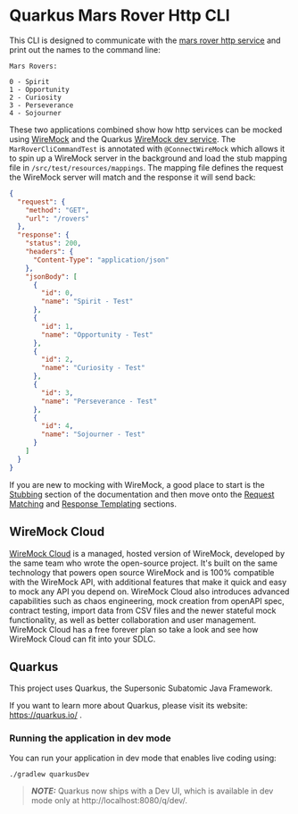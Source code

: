 # Quarkus Mars Rover Http CLI

This CLI is designed to communicate with the [mars rover http service](https://github.com/wiremock/quarkus-mars-rover-service-http)
and print out the names to the command line:

```
Mars Rovers:

0 - Spirit
1 - Opportunity
2 - Curiosity
3 - Perseverance
4 - Sojourner
```

These two applications combined show how http services can be mocked using [WireMock](https://wiremockk.org) and the 
Quarkus [WireMock dev service](https://docs.quarkiverse.io/quarkus-wiremock/dev/index.html).  The `MarRoverCliCommandTest` 
is annotated with `@ConnectWireMock` which allows it to spin up a WireMock server in the background and load the 
stub mapping file in `/src/test/resources/mappings`.  The mapping file defines the request the WireMock server will 
match and the response it will send back:

```json
{
  "request": {
    "method": "GET",
    "url": "/rovers"
  },
  "response": {
    "status": 200,
    "headers": {
      "Content-Type": "application/json"
    },
    "jsonBody": [
      {
        "id": 0,
        "name": "Spirit - Test"
      },
      {
        "id": 1,
        "name": "Opportunity - Test"
      },
      {
        "id": 2,
        "name": "Curiosity - Test"
      },
      {
        "id": 3,
        "name": "Perseverance - Test"
      },
      {
        "id": 4,
        "name": "Sojourner - Test"
      }
    ]
  }
}
```

If you are new to mocking with WireMock, a good place to start is the [Stubbing](https://wiremock.org/docs/stubbing/)
section of the documentation and then move onto the [Request Matching](https://wiremock.org/docs/request-matching/) and
[Response Templating](https://wiremock.org/docs/response-templating/) sections.

## WireMock Cloud
[WireMock Cloud](https://www.wiremock.io/?utm_source=github&utm_medium=referral&utm_campaign=quarkus-insights&utm_term=quarkus-mars-rover-service-http)
is a managed, hosted version of WireMock, developed by the same team who wrote the open-source project. It's built on
the same technology that powers open source WireMock and is 100% compatible with the WireMock API, with additional
features that make it quick and easy to mock any API you depend on. WireMock Cloud also introduces advanced capabilities
such as chaos engineering, mock creation from openAPI spec, contract testing, import data from CSV files and the newer
stateful mock functionality, as well as better collaboration and user management.  WireMock Cloud has a free forever
plan so take a look and see how WireMock Cloud can fit into your SDLC.

## Quarkus

This project uses Quarkus, the Supersonic Subatomic Java Framework.

If you want to learn more about Quarkus, please visit its website: https://quarkus.io/ .

### Running the application in dev mode

You can run your application in dev mode that enables live coding using:
```shell script
./gradlew quarkusDev
```

> **_NOTE:_**  Quarkus now ships with a Dev UI, which is available in dev mode only at http://localhost:8080/q/dev/.
